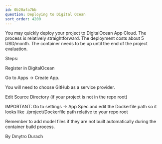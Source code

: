 ```yaml
---
id: 0b20afa7bb
question: Deploying to Digital Ocean
sort_order: 4200
---
```


You may quickly deploy your project to DigitalOcean App Cloud. The process is relatively straightforward. The deployment costs about 5 USD/month. The container needs to be up until the end of the project evaluation.

Steps:

Register in DigitalOcean

Go to Apps -> Create App.

You will need to choose GitHub as a service provider.

Edit Source Directory (if your project is not in the repo root)

IMPORTANT: Go to settings -> App Spec and edit the Dockerfile path so it looks like ./project/Dockerfile path relative to your repo root

Remember to add model files if they are not built automatically during the container build process.

By Dmytro Durach

